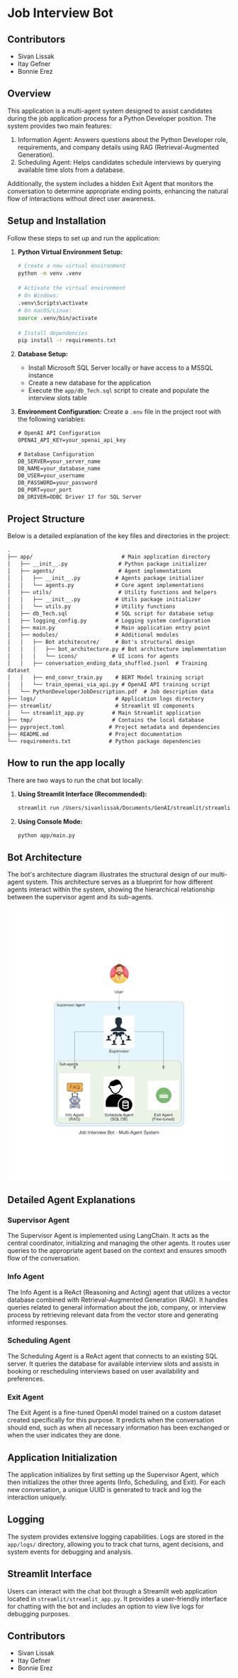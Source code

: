 # Job Interview Bot

## Contributors
- Sivan Lissak
- Itay Gefner
- Bonnie Erez

## Overview
This application is a multi-agent system designed to assist candidates during the job application process for a Python Developer position. The system provides two main features:
1. Information Agent: Answers questions about the Python Developer role, requirements, and company details using RAG (Retrieval-Augmented Generation).
2. Scheduling Agent: Helps candidates schedule interviews by querying available time slots from a database.

Additionally, the system includes a hidden Exit Agent that monitors the conversation to determine appropriate ending points, enhancing the natural flow of interactions without direct user awareness.

## Setup and Installation
Follow these steps to set up and run the application:

1. **Python Virtual Environment Setup:**
   ```bash
   # Create a new virtual environment
   python -m venv .venv
   
   # Activate the virtual environment
   # On Windows:
   .venv\Scripts\activate
   # On macOS/Linux:
   source .venv/bin/activate
   
   # Install dependencies
   pip install -r requirements.txt
   ```

2. **Database Setup:**
   - Install Microsoft SQL Server locally or have access to a MSSQL instance
   - Create a new database for the application
   - Execute the `app/db_Tech.sql` script to create and populate the interview slots table

3. **Environment Configuration:**
   Create a `.env` file in the project root with the following variables:
   ```
   # OpenAI API Configuration
   OPENAI_API_KEY=your_openai_api_key

   # Database Configuration
   DB_SERVER=your_server_name
   DB_NAME=your_database_name
   DB_USER=your_username
   DB_PASSWORD=your_password
   DB_PORT=your_port
   DB_DRIVER=ODBC Driver 17 for SQL Server
   ```

## Project Structure
Below is a detailed explanation of the key files and directories in the project:

```
.
├── app/                            # Main application directory
│   ├── __init__.py                # Python package initializer
│   ├── agents/                    # Agent implementations
│   │   ├── __init__.py           # Agents package initializer
│   │   └── agents.py             # Core agent implementations
│   ├── utils/                     # Utility functions and helpers
│   │   ├── __init__.py           # Utils package initializer
│   │   └── utils.py              # Utility functions
│   ├── db_Tech.sql               # SQL script for database setup
│   ├── logging_config.py         # Logging system configuration
│   ├── main.py                   # Main application entry point
│   ├── modules/                  # Additional modules
│   │   ├── Bot atchitecutre/     # Bot's structural design
│   │   │   ├── bot_architecture.py # Bot architecture implementation
│   │   │   └── icons/           # UI icons for agents
│   │   ├── conversation_ending_data_shuffled.jsonl  # Training dataset
│   │   ├── end_convr_train.py    # BERT Model training script
│   │   └── train_openai_via_api.py # OpenAI API training script
│   └── PythonDeveloperJobDescription.pdf  # Job description data
├── logs/                         # Application logs directory
├── streamlit/                    # Streamlit UI components
│   └── streamlit_app.py         # Main Streamlit application
├── tmp/                         # Contains the local database
├── pyproject.toml              # Project metadata and dependencies
├── README.md                   # Project documentation
└── requirements.txt            # Python package dependencies
```

## How to run the app locally
There are two ways to run the chat bot locally:

1. **Using Streamlit Interface (Recommended):**
   ```bash
   streamlit run /Users/sivanlissak/Documents/GenAI/streamlit/streamlit_app.py
   ```

2. **Using Console Mode:**
   ```bash
   python app/main.py
   ```

## Bot Architecture
The bot's architecture diagram illustrates the structural design of our multi-agent system. This architecture serves as a blueprint for how different agents interact within the system, showing the hierarchical relationship between the supervisor agent and its sub-agents.

![Bot Architecture](app/modules/Bot%20atchitecutre/job_interview_bot_-_multi-agent_system.png)

## Detailed Agent Explanations

### Supervisor Agent
The Supervisor Agent is implemented using LangChain. It acts as the central coordinator, initializing and managing the other agents. It routes user queries to the appropriate agent based on the context and ensures smooth flow of the conversation.

### Info Agent
The Info Agent is a ReAct (Reasoning and Acting) agent that utilizes a vector database combined with Retrieval-Augmented Generation (RAG). It handles queries related to general information about the job, company, or interview process by retrieving relevant data from the vector store and generating informed responses.

### Scheduling Agent
The Scheduling Agent is a ReAct agent that connects to an existing SQL server. It queries the database for available interview slots and assists in booking or rescheduling interviews based on user availability and preferences.

### Exit Agent
The Exit Agent is a fine-tuned OpenAI model trained on a custom dataset created specifically for this purpose. It predicts when the conversation should end, such as when all necessary information has been exchanged or when the user indicates they are done.

## Application Initialization
The application initializes by first setting up the Supervisor Agent, which then initializes the other three agents (Info, Scheduling, and Exit). For each new conversation, a unique UUID is generated to track and log the interaction uniquely.

## Logging
The system provides extensive logging capabilities. Logs are stored in the `app/logs/` directory, allowing you to track chat turns, agent decisions, and system events for debugging and analysis.

## Streamlit Interface
Users can interact with the chat bot through a Streamlit web application located in `streamlit/streamlit_app.py`. It provides a user-friendly interface for chatting with the bot and includes an option to view live logs for debugging purposes.

## Contributors
- Sivan Lissak
- Itay Gefner
- Bonnie Erez 